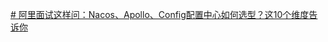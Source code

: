 [# 阿里面试这样问：Nacos、Apollo、Config配置中心如何选型？这10个维度告诉你](https://mp.weixin.qq.com/s/S_8HQYHOG624Vzeu94CFSA)